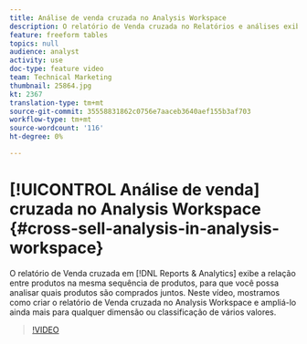 ```yaml
---
title: Análise de venda cruzada no Analysis Workspace
description: O relatório de Venda cruzada no Relatórios e análises exibe a relação entre produtos na mesma sequência de produtos, para que você possa analisar quais produtos são comprados juntos. Neste vídeo, mostramos como criar o relatório de Venda cruzada no Analysis Workspace e ampliá-lo ainda mais para qualquer dimensão ou classificação de vários valores.
feature: freeform tables
topics: null
audience: analyst
activity: use
doc-type: feature video
team: Technical Marketing
thumbnail: 25864.jpg
kt: 2367
translation-type: tm+mt
source-git-commit: 35558831862c0756e7aaceb3640aef155b3af703
workflow-type: tm+mt
source-wordcount: '116'
ht-degree: 0%

---
```



# [!UICONTROL Análise de venda] cruzada no Analysis Workspace {#cross-sell-analysis-in-analysis-workspace}

O relatório de Venda  cruzada em [!DNL Reports & Analytics] exibe a relação entre produtos na mesma sequência de produtos, para que você possa analisar quais produtos são comprados juntos. Neste vídeo, mostramos como criar o relatório de Venda  cruzada no Analysis Workspace e ampliá-lo ainda mais para qualquer dimensão ou classificação de vários valores.

>[!VIDEO](https://video.tv.adobe.com/v/25864/?quality=12)
